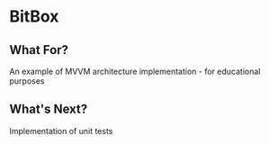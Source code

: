 # BitBox
## What For?
An example of MVVM architecture implementation - for educational purposes
## What's Next?
Implementation of unit tests
